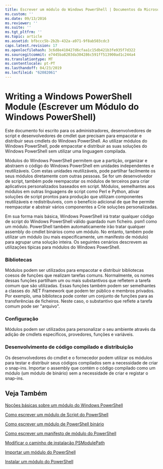 ```yaml
---
title: Escrever um módulo do Windows PowerShell | Documentos da Microsoft
ms.custom: ''
ms.date: 09/13/2016
ms.reviewer: ''
ms.suite: ''
ms.tgt_pltfrm: ''
ms.topic: article
ms.assetid: bfbccc5b-2b2b-432a-a971-9f8ab503cdc3
caps.latest.revision: 17
ms.openlocfilehash: 3c6d8e410427d6cfaa1c15db421b3fe935f7d322
ms.sourcegitcommit: e7445ba8203da304286c591ff513900ad1c244a4
ms.translationtype: MT
ms.contentlocale: pt-PT
ms.lasthandoff: 04/23/2019
ms.locfileid: "62082061"
---
```

# <a name="writing-a-windows-powershell-module"></a>Writing a Windows PowerShell Module (Escrever um Módulo do Windows PowerShell)

Este documento foi escrito para os administradores, desenvolvedores de script e desenvolvedores de cmdlet que precisam para empacotar e distribuir seus cmdlets do Windows PowerShell. Ao utilizar módulos do Windows PowerShell, pode empacotar e distribuir as suas soluções do Windows PowerShell sem utilizar uma linguagem compilada.

Módulos do Windows PowerShell permitem que a partição, organizar e abstraem o código do Windows PowerShell em unidades independentes e reutilizáveis. Com estas unidades reutilizáveis, pode partilhar facilmente os seus módulos diretamente com outras pessoas. Se for um desenvolvedor de script, também pode reempacotar os módulos de terceiros para criar aplicativos personalizados baseados em script. Módulos, semelhantes aos módulos em outras linguagens de script como Perl e Python, ativar soluções de script prontos para produção que utilizam componentes reutilizáveis e redistribuíveis, com o benefício adicional de que lhe permite reempacotar e abstrair vários componentes a Crie soluções personalizadas.

Em sua forma mais básica, Windows PowerShell irá tratar qualquer código de script do Windows PowerShell válido guardado num ficheiro. psm1 como um módulo. PowerShell também automaticamente irão tratar qualquer assembly do cmdlet binários como um módulo. No entanto, também pode utilizar um módulo (ou mais especificamente, um manifesto de módulo) para agrupar uma solução inteira. Os seguintes cenários descrevem as utilizações típicas para módulos do Windows PowerShell.

### <a name="libraries"></a>Bibliotecas

Módulos podem ser utilizados para empacotar e distribuir bibliotecas coesos de funções que realizam tarefas comuns. Normalmente, os nomes dessas funções partilham um ou mais substantivos que refletem a tarefa comum que são utilizadas. Essas funções também podem ser semelhantes a classes do .NET Framework que podem ter público e membros privados. Por exemplo, uma biblioteca pode conter um conjunto de funções para as transferências de ficheiros. Neste caso, o substantivo que reflete a tarefa comum pode ser "arquivo".

### <a name="configuration"></a>Configuração

Módulos podem ser utilizados para personalizar o seu ambiente através da adição de cmdlets específicos, provedores, funções e variáveis.

### <a name="compiled-code-development-and-distribution"></a>Desenvolvimento de código compilado e distribuição

Os desenvolvedores do cmdlet e o fornecedor podem utilizar os módulos para testar e distribuir seus códigos compilados sem a necessidade de criar o snap-ins. Importar o assembly que contém o código compilado como um módulo (um módulo de binário) sem a necessidade de criar e registar o snap-ins.

## <a name="see-also"></a>Veja Também

[Noções básicas sobre um módulo do Windows PowerShell](./understanding-a-windows-powershell-module.md)

[Como escrever um módulo de Script do PowerShell](./how-to-write-a-powershell-script-module.md)

[Como escrever um módulo de PowerShell binário](./how-to-write-a-powershell-binary-module.md)

[Como escrever um manifesto de módulo do PowerShell](http://msdn.microsoft.com/en-us/abe4c24b-e64e-4a61-81d5-18c4fceba0b6)

[Modificar o caminho de instalação PSModulePath](./modifying-the-psmodulepath-installation-path.md)

[Importar um módulo do PowerShell](./importing-a-powershell-module.md)

[Instalar um módulo do PowerShell](./installing-a-powershell-module.md)
